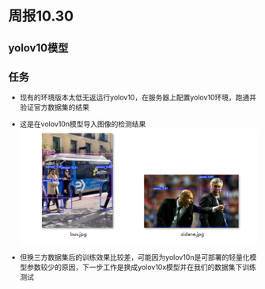 ﻿# 周报10.30
## yolov10模型

## 任务

 - 现有的环境版本太低无返运行yolov10，在服务器上配置yolov10环境，跑通并验证官方数据集的结果
 - 这是在volov10n模型导入图像的检测结果
 ![输入图片说明](/2024/2024.10.30/img/a6c17286-75c6-4676-9e47-9c2a9eda0295.png)
 
 - 但换三方数据集后的训练效果比较差，可能因为yolov10n是可部署的轻量化模型参数较少的原因，下一步工作是换成yolov10x模型并在我们的数据集下训练测试

